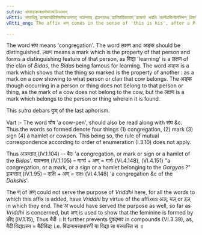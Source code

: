 ```yaml
---
sutra: संघाङ्कलक्षणेष्वञ्यञिञामण्
vRtti: संघादिषु प्रत्ययार्थविशेषणेष्वञन्ताद् यञन्ताद् इञन्ताच्च प्रातिपदिकादण् प्रत्ययो भवति तस्येदमित्येतस्मिन् विषये । पूर्वस्य वुञो ऽपवादः ॥
vRtti_eng: The affix अण् comes in the sense of 'this is his', after a Patronymic word ending with the affix अञ्, यञ् or इञ्, the words so formed expressing a multitude, a mark or a sign.

---
```

The word संघ means 'congregation'. The word लक्षण and अङ्क should be distinguished. लक्षण means a mark which is the property of that person and forms a distinguishing feature of that person, as विद्या 'learning' is a लक्षण of the clan of _Bidas_, the _Bidas_ being famous for learning. The word अङ्क is a mark which shows that the thing so marked is the property of another : as a mark on a cow showing to what person or clan that cow belongs. The अङ्क though occurring in a person or thing does not belong to that person or thing, as the mark of a cow does not belong to the cow, but the लक्षण is a mark which belongs to the person or thing wherein it is found.

This _sutra_ debars वुञ् of the last aphorism.

Vart :- The word घोष 'a cow-pen', should also be read along with संघ &c. Thus the words so formed denote four things (1) congregation, (2) mark (3) sign (4) a hamlet or cowpen. This being so, the rule of mutual correspondence according to order of enumeration (I.3.10) does not apply.

Thus अञन्तात् (IV.1.104) -- बैदः 'a congregation, or mark or sign or a hamlet of the _Bidas_'. यञन्तात् (IV.1.105) – गार्ग्य + अण् = गार्गः (VI.4.148), (VI.4.151) "a congregation, or a mark, or a sign or a hamlet belonging to the _Gargyas_ ?" इञन्तात् (IV.1.95) – दाक्षि + अण् = दाक्षः (VI.4.148) 'a congregation &c of the _Dakshis_'.

The ण् of अण् could not serve the purpose of _Vriddhi_ here, for all the words to which this affix is added, have _Vriddhi_ by virtue of the affixes अञ्, यञ् or इञ् in which they end. The अ would have served the purpose as well, so far as _Vriddhi_ is concerned, but अण् is used to show that the feminine is formed by ङीप् (IV.1.15), Thus बैदी ॥ It further prevents पुंवद्भाव in compounds (VI.3.39), as, बैदी विद्याऽस्य = बैदीविद्यः i.e. बिदानामसाधारणी या विद्या सा यस्यास्ति स ॥
